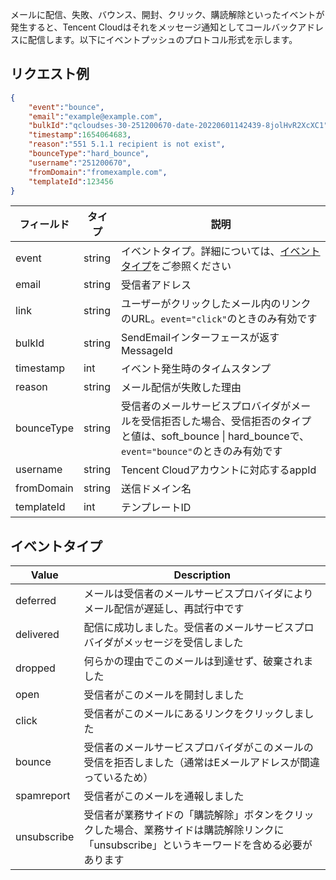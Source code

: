 メールに配信、失敗、バウンス、開封、クリック、購読解除といったイベントが発生すると、Tencent Cloudはそれをメッセージ通知としてコールバックアドレスに配信します。以下にイベントプッシュのプロトコル形式を示します。
## リクエスト例
```json
{
    "event":"bounce",
    "email":"example@example.com",
    "bulkId":"qcloudses-30-251200670-date-20220601142439-8jolHvR2XcXC1",
    "timestamp":1654064683,
    "reason":"551 5.1.1 recipient is not exist",
    "bounceType":"hard_bounce",
    "username":"251200670",
    "fromDomain":"fromexample.com",
    "templateId":123456
}
```

| フィールド         | タイプ     | 説明                                                                                 |
| ---------- | ------ | ---------------------------------------------------------------------------------- |
| event      | string | イベントタイプ。詳細については、[イベントタイプ](https://intl.cloud.tencent.com/document/product/1084/39492)をご参照ください |
| email      | string | 受信者アドレス                                                                              |
| link       | string | ユーザーがクリックしたメール内のリンクのURL。`event="click"`のときのみ有効です                                               |
| bulkId     | string | SendEmailインターフェースが返すMessageId                                                          |
| timestamp  | int    | イベント発生時のタイムスタンプ                                                                           |
| reason     | string | メール配信が失敗した理由                                                                          |
| bounceType | string | 受信者のメールサービスプロバイダがメールを受信拒否した場合、受信拒否のタイプと値は、soft\_bounce \| hard\_bounceで、`event="bounce"`のときのみ有効です           |
| username   | string | Tencent Cloudアカウントに対応するappId                                                                      |
| fromDomain | string | 送信ドメイン名                                                                               |
| templateId | int    | テンプレートID                                                                               |

## イベントタイプ[](id:Event_Type)
Value|Description
--|--
deferred|メールは受信者のメールサービスプロバイダによりメール配信が遅延し、再試行中です
delivered|配信に成功しました。受信者のメールサービスプロバイダがメッセージを受信しました
dropped|何らかの理由でこのメールは到達せず、破棄されました
open|受信者がこのメールを開封しました
click|受信者がこのメールにあるリンクをクリックしました
bounce|受信者のメールサービスプロバイダがこのメールの受信を拒否しました（通常はEメールアドレスが間違っているため）
spamreport|受信者がこのメールを通報しました
unsubscribe|受信者が業務サイドの「購読解除」ボタンをクリックした場合、業務サイドは購読解除リンクに「unsubscribe」というキーワードを含める必要があります

